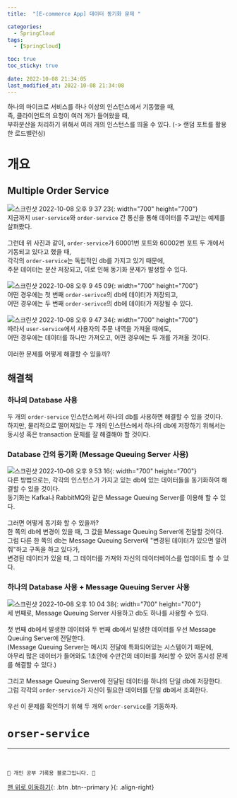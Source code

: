 ```yaml
---
title:  "[E-commerce App] 데이터 동기화 문제 "

categories:
  - SpringCloud
tags:
  - [SpringCloud]

toc: true
toc_sticky: true
 
date: 2022-10-08 21:34:05
last_modified_at: 2022-10-08 21:34:08
---
```

하나의 마이크로 서비스를 하나 이상의 인스턴스에서 기동했을 때, <br>
즉, 클라이언트의 요청이 여러 개가 들어왔을 때, <br>
부하분산을 처리하기 위해서 여러 개의 인스턴스를 띄울 수 있다. (-> 랜덤 포트를 활용한 로드밸런싱)<br>

# 개요
## Multiple Order Service
![스크린샷 2022-10-08 오후 9 37 23](https://user-images.githubusercontent.com/59405576/194707974-5675d9ca-f4ce-4249-aa86-79413e6eca2a.png){: width="700" height="700"}<br>
지금까지 `user-service`와 `order-service` 간 통신을 통해 데이터를 주고받는 예제를 살펴봤다.<br><br>
그런데 위 사진과 같이, `order-service`가 60001번 포트와 60002번 포트 두 개에서 기동되고 있다고 했을 때,<br>
각각의 `order-service`는 독립적인 db를 가지고 있기 때문에,<br>
주문 데이터는 분산 저장되고, 이로 인해 동기화 문제가 발생할 수 있다.<br><br>
![스크린샷 2022-10-08 오후 9 45 09](https://user-images.githubusercontent.com/59405576/194708242-17a45e1e-7be4-4df0-ae50-68a84bd7d09e.png){: width="700" height="700"}<br>
어떤 경우에는 첫 번째 `order-serivce`의 db에 데이터가 저장되고,<br>
어떤 경우에는 두 번째 `order-serivce`의 db에 데이터가 저장될 수 있다.<br><br>
![스크린샷 2022-10-08 오후 9 47 34](https://user-images.githubusercontent.com/59405576/194708349-7a92a15e-1fb7-444a-b8a9-18d0c9e2e82e.png){: width="700" height="700"}<br>
따라서 `user-service`에서 사용자의 주문 내역을 가져올 때에도, <br>
어떤 경우에는 데이터를 하나만 가져오고, 어떤 경우에는 두 개를 가져올 것이다.<br><br>
이러한 문제를 어떻게 해결할 수 있을까?

## 해결책
### 하나의 Database 사용
두 개의 `order-service` 인스턴스에서 하나의 db를 사용하면 해결할 수 있을 것이다.<br>
하지만, 물리적으로 떨어져있는 두 개의 인스턴스에서 하나의 db에 저장하기 위해서는 동시성 혹은 transaction 문제를 잘 해결해야 할 것이다.

### Database 간의 동기화 (Message Queuing Server 사용)
![스크린샷 2022-10-08 오후 9 53 16](https://user-images.githubusercontent.com/59405576/194708545-8019fd34-9a6f-49f0-8d02-782105e9a571.png){: width="700" height="700"}<br>
다른 방법으로는, 각각의 인스턴스가 가지고 있는 db에 있는 데이터들을 동기화하여 해결할 수 있을 것이다.<br>
동기화는 Kafka나 RabbitMQ와 같은 Message Queuing Server를 이용해 할 수 있다.<br><br>
그러면 어떻게 동기화 할 수 있을까?<br>
한 쪽의 db에 변경이 있을 때, 그 값을 Message Queuing Server에 전달할 것이다.<br>
그럼 다른 한 쪽의 db는 Message Queuing Server에 "변경된 데이터가 있으면 알려줘"하고 구독을 하고 있다가,<br>
변경된 데이터가 있을 때, 그 데이터를 가져와 자신의 데이터베이스를 업데이트 할 수 있다.

### 하나의 Database 사용 + Message Queuing Server 사용
![스크린샷 2022-10-08 오후 10 04 38](https://user-images.githubusercontent.com/59405576/194709014-19d6a6cc-492c-42f3-9366-e61a1e8bcb29.png){: width="700" height="700"}<br>
세 번째로, Message Queuing Server 사용하고 db도 하나를 사용할 수 있다.<br><br>
첫 번째 db에서 발생한 데이터와 두 번째 db에서 발생한 데이터를 우선 Message Queuing Server에 전달한다.<br>
(Message Queuing Server는 메시지 전달에 특화되어있는 시스템이기 때문에, <br>
아무리 많은 데이터가 들어와도 1초안에 수만건의 데이터를 처리할 수 있어 동시성 문제를 해결할 수 있다.)<br><br>
그리고 Message Queuing Server에 전달된 데이터를 하나의 단일 db에 저장한다.<br>
그럼 각각의 `order-service`가 자신이 필요한 데이터를 단일 db에서 조회한다.<br><br>
우선 이 문제를 확인하기 위해 두 개의 `order-service`를 기동하자.

# `orser-service`














***
<br>


    💛 개인 공부 기록용 블로그입니다. 👻

[맨 위로 이동하기](#){: .btn .btn--primary }{: .align-right}
